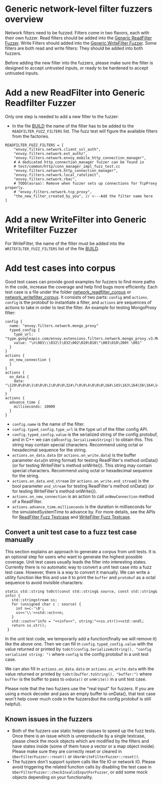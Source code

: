 # Generic network-level filter fuzzers overview

Network filters need to be fuzzed. Filters come in two flavors, each with their own fuzzer. Read filters should be added into the [Generic ReadFilter Fuzzer](https://github.com/envoyproxy/envoy/blob/main/test/extensions/filters/network/common/fuzz/network_readfilter_fuzz_test.cc). Write Filters should added into the [Generic WriteFilter Fuzzer](https://github.com/envoyproxy/envoy/blob/main/test/extensions/filters/network/common/fuzz/network_writefilter_fuzz_test.cc). Some filters are both read and write filters: They should be added into both fuzzers.

Before adding the new filter into the fuzzers, please make sure the filter is designed to accept untrusted inputs, or ready to be hardened to accept untrusted inputs.


# Add a new ReadFilter into Generic Readfilter Fuzzer
Only one step is needed to add a new filter to the fuzzer:
* In the file [BUILD](https://github.com/envoyproxy/envoy/blob/main/test/extensions/filters/network/common/fuzz/BUILD) the name of the filter has to be added to the `READFILTER_FUZZ_FILTERS` list. The fuzz test will figure the available filters from the factories.
```
READFILTER_FUZZ_FILTERS = [
    "envoy.filters.network.client_ssl_auth",
    "envoy.filters.network.ext_authz",
    "envoy.filters.network.envoy_mobile_http_connection_manager",
    # A dedicated http_connection_manager fuzzer can be found in
    # test/common/http/conn_manager_impl_fuzz_test.cc
    "envoy.filters.network.http_connection_manager",
    "envoy.filters.network.local_ratelimit",
    "envoy.filters.network.rbac",
    # TODO(asraa): Remove when fuzzer sets up connections for TcpProxy properly.
    # "envoy.filters.network.tcp_proxy",
    "the_new_filter_created_by_you", // <---Add the filter name here
]
```

# Add a new WriteFilter into Generic Writefilter Fuzzer
For WriteFilter, the name of the filter must be added into the `WRITEFILTER_FUZZ_FILTERS` list of the file [BUILD](https://github.com/envoyproxy/envoy/blob/main/test/extensions/filters/network/common/fuzz/BUILD).

# Add test cases into corpus
Good test cases can provide good examples for fuzzers to find more paths in the code, increase the coverage and help find bugs more efficiently.
Each test case is a file under the folder [network_readfilter_corpus](https://github.com/envoyproxy/envoy/blob/main/test/extensions/filters/network/common/fuzz/network_readfilter_corpus) or [network_writefilter_corpus](https://github.com/envoyproxy/envoy/blob/main/test/extensions/filters/network/common/fuzz/network_writefilter_corpus). It consists of two parts: `config` and `actions`.
`config` is the protobuf to instantiate a filter, and `actions` are sequences of actions to take in order to test the filter.
An example for testing MongoProxy filter:
```
config {
  name: "envoy.filters.network.mongo_proxy"
  typed_config {
    type_url: "type.googleapis.com/envoy.extensions.filters.network.mongo_proxy.v3.MongoProxy"
    value: "\n\001\\\032\t\032\002\020\010\"\003\010\200t \001"
  }
}
actions {
  on_new_connection {
  }
}
actions {
  on_data {
    data: "\120\0\0\0\1\0\0\0\1\0\0\0\324\7\0\0\4\0\0\0\164\145\163\164\56\164\145\163\164\0\24\0\0\0\377\377\377\377\52\0\0\0\2\163\164\162\151\156\147\137\156\145\145\144\137\145\163\143\0\20\0\0\0\173\42\146\157\157\42\72\40\42\142\141\162\12\42\175\0\0"
  }
}
actions {
  advance_time {
    milliseconds: 10000
  }
}
```
* `config.name` is the name of the filter.
* `config.typed_config.type_url` is the type url of the filter config API.
* `config.typed_config.value` is the serialized string of the config protobuf, and in C++ we can call`config.SerializeAsString()` to obtain this. This string may contain special characters. Recommend using octal or hexadecimal sequence for the string.
* `actions.on_data.data` (or `actions.on_write.data`) is the buffer parameter `data`(in string format) for testing ReadFilter's method onData() (or for testing WriteFilter's method onWrite()). This string may contain special characters. Recommend using octal or hexadecimal sequence for the string.
* `actions.on_data.end_stream` (or `actions.on_write.end_stream`) is the bool parameter `end_stream` for testing ReadFilter's method onData() (or for testing WriteFilter's method onWrite()).
* `actions.on_new_connection` is an action to call `onNewConnection` method of a ReadFilter.
* `actions.advance_time.milliseconds` is the duration in milliseconds for the simulatedSystemTime to advance by.
For more details, see the APIs for [ReadFilter Fuzz Testcase](https://github.com/envoyproxy/envoy/blob/main/test/extensions/filters/network/common/fuzz/network_readfilter_fuzz.proto) and  [WriteFilter Fuzz Testcase](https://github.com/envoyproxy/envoy/blob/main/test/extensions/filters/network/common/fuzz/network_writefilter_fuzz.proto).

## Convert a unit test case to a fuzz test case manually
This section explains an approach to generate a corpus from unit tests. It is an optional step for users who want to generate the highest possible coverage.
Unit test cases usually leads the filter into interesting states. Currently there is no automatic way to convert a unit test case into a fuzz test case. However, there is a way to convert it manually.
We can write a utility function like this and use it to print the `buffer` and `protobuf` as a octal sequence to avoid invisible characters:
```
static std::string toOct(const std::string& source, const std::string& info) {
   std::stringstream ss;
   for (unsigned char c : source) {
     int n=c-'\0';
     ss<<'\\'<<std::oct<<n;
   }
   std::cout<<"info = "<<info<<", string:"<<ss.str()<<std::endl;
   return ss.str();
 }
```
In the unit test code, we temporarily add a function(finally we will remove it) like the above one.
Then we can fill in `config.typed_config.value` with the value returned or printed by
```toOct(config.SerializeAsString(), "config serialized string: ")```
where `config` is the config protobuf in a unit test case.

We can also fill in `actions.on_data.data` or `actions.on_write.data` with the value returned or printed by
```toOct(buffer.toString(), "buffer:")```
where `buffer` is the buffer to pass to `onData()` or `onWrite()` in a unit test case.

Please note that the two fuzzers use the "real input" for fuzzers. If you are using a mock decoder and pass an empty buffer to onData(), that test case won't help cover much code in the fuzzers(but the config protobuf is still helpful).

## Known issues in the fuzzers
* Both of the fuzzers use static helper classes to speed up the fuzz tests. Once there is an issue which is unreproducile by a single testcase, please check the mock objects which are modified by the filters and have states inside (some of them have a vector or a map object inside). Please make sure they are correctly reset or cleared in `UberFilterFuzzer::reset()` or `UberWriteFilterFuzzer::reset()`.
* The fuzzers don't support system calls like file IO or network IO. Please avoid triggering the related function calls by disabling the test case in `UberFilterFuzzer::checkInvalidInputForFuzzer`, or add some mock objects depending on your functionality.
